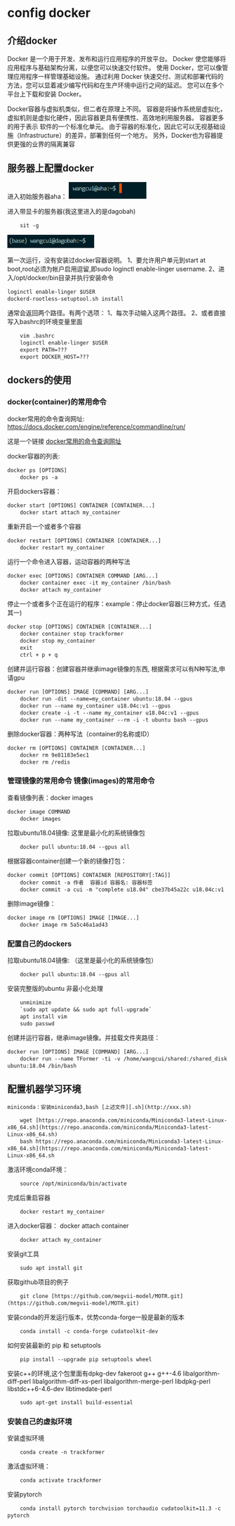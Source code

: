 
# config docker


## 介绍docker
Docker 是一个用于开发、发布和运行应用程序的开放平台。
Docker 使您能够将应用程序与基础架构分离，以便您可以快速交付软件。
使用 Docker，您可以像管理应用程序一样管理基础设施。
通过利用 Docker 快速交付、测试和部署代码的方法，您可以显着减少编写代码和在生产环境中运行之间的延迟。
您可以在多个平台上下载和安装 Docker。


Docker容器与虚拟机类似，但二者在原理上不同。
容器是将操作系统层虚拟化，虚拟机则是虚拟化硬件，因此容器更具有便携性、高效地利用服务器。 
容器更多的用于表示 软件的一个标准化单元。
由于容器的标准化，因此它可以无视基础设施（Infrastructure）的差异，部署到任何一个地方。
另外，Docker也为容器提供更强的业界的隔离兼容




## 服务器上配置docker
进入初始服务器aha：
![](../mpi_server/pics/docker/service_Initial.png)

进入带显卡的服务器(我这里进入的是dagobah)

```shell
    sit -g
```
![](../mpi_server/pics/docker/service_dagobah.png)


第一次运行，没有安装过docker容器说明。
    1、要允许用户单元到start at boot,root必须为帐户启用逗留,即sudo loginctl enable-linger username.
    2、进入/opt/docker/bin目录并执行安装命令

```shell
loginctl enable-linger $USER
dockerd-rootless-setuptool.sh install
```


通常会返回两个路径。有两个选项：
    1、每次手动输入这两个路径。
    2、或者直接写入bashrc的环境变量里面

```shell script
    vim .bashrc
    loginctl enable-linger $USER
    export PATH=???
    export DOCKER_HOST=???
```



## dockers的使用

### docker(container)的常用命令
docker常用的命令查询网址: https://docs.docker.com/engine/reference/commandline/run/


这是一个链接 [docker常用的命令查询网址](https://docs.docker.com/engine/reference/commandline/run/)


docker容器的列表: 
```shell script
docker ps [OPTIONS]
    docker ps -a
```

开启dockers容器：
```shell script
docker start [OPTIONS] CONTAINER [CONTAINER...]
    docker start attach my_container
```



重新开启一个或者多个容器
```shell script
docker restart [OPTIONS] CONTAINER [CONTAINER...]
    docker restart my_container
```



运行一个命令进入容器，运动容器的两种写法
```shell script
docker exec [OPTIONS] CONTAINER COMMAND [ARG...]
    docker container exec -it my_container /bin/bash    
    docker attach my_container
```


停止一个或者多个正在运行的程序：example：停止docker容器(三种方式，任选其一)
```shell script
docker stop [OPTIONS] CONTAINER [CONTAINER...]
    docker container stop trackformer
    docker stop my_container
    exit
    ctrl + p + q
```



创建并运行容器：创建容器并继承image镜像的东西, 根据需求可以有N种写法,申请gpu
```shell script
docker run [OPTIONS] IMAGE [COMMAND] [ARG...]
    docker run -dit --name=my_container ubuntu:18.04 --gpus
    docker run --name my_container u18.04c:v1 --gpus
    docker create -i -t --name my_container u18.04c:v1 --gpus
    docker run --name my_container --rm -i -t ubuntu bash --gpus
```



删除docker容器：两种写法（container的名称或ID）
```shell script
docker rm [OPTIONS] CONTAINER [CONTAINER...]
    docker rm 9e81183e5ec1
    docker rm /redis
```


### 管理镜像的常用命令 镜像(images)的常用命令

查看镜像列表：docker images
```shell script
docker image COMMAND
    docker images
```



拉取ubuntu18.04镜像: 这里是最小化的系统镜像包
```shell script
    docker pull ubuntu:18.04 --gpus all
```


根据容器container创建一个新的镜像打包：
 
```shell script
docker commit [OPTIONS] CONTAINER [REPOSITORY[:TAG]]
    docker commit -a 作者  容器id 容器名: 容器标签
    docker commit -a cui -m "complete u18.04" cbe37b45a22c u18.04c:v1
```
 

删除image镜像：
```shell script
docker image rm [OPTIONS] IMAGE [IMAGE...]
    docker image rm 5a5c46a1ad43
```




### 配置自己的dockers

拉取ubuntu18.04镜像:  （这里是最小化的系统镜像包）
```shell script
    docker pull ubuntu:18.04 --gpus all
```

安装完整版的ubuntu
非最小化处理 
```shell script
    unminimize
    `sudo apt update && sudo apt full-upgrade`
    apt install vim
    sudo passwd
```


创建并运行容器，继承image镜像。并挂载文件夹路径： 
```shell script
docker run [OPTIONS] IMAGE [COMMAND] [ARG...]
    docker run --name TFormer -ti -v /home/wangcui/shared:/shared_disk ubuntu:18.04 /bin/bash
```

    
## 配置机器学习环境
    miniconda：安装miniconda3,bash [上述文件][.sh](http://xxx.sh)
```shell script
    wget [https://repo.anaconda.com/miniconda/Miniconda3-latest-Linux-x86_64.sh](https://repo.anaconda.com/miniconda/Miniconda3-latest-Linux-x86_64.sh)
    bash https://repo.anaconda.com/miniconda/Miniconda3-latest-Linux-x86_64.sh](https://repo.anaconda.com/miniconda/Miniconda3-latest-Linux-x86_64.sh
```

激活环境conda环境：
```shell script
    source /opt/miniconda/bin/activate
```


完成后重启容器
```shell script
    docker restart my_container
```

进入docker容器： docker attach container
```shell script
    docker attach my_container
```


安装git工具
```shell script
    sudo apt install git
```

获取github项目的例子
```shell script
    git clone [https://github.com/megvii-model/MOTR.git](https://github.com/megvii-model/MOTR.git)
```

安装conda的开发运行版本，优势conda-forge一般是最新的版本
```shell script
    conda install -c conda-forge cudatoolkit-dev
```

如何安装最新的 pip 和 setuptools
```shell script
    pip install --upgrade pip setuptools wheel
```

安装c++的环境,这个包里面有dpkg-dev fakeroot g++ g++-4.6 
    libalgorithm-diff-perl 
    libalgorithm-diff-xs-perl libalgorithm-merge-perl
    libdpkg-perl libstdc++6-4.6-dev libtimedate-perl
  
```shell script
    sudo apt-get install build-essential
```




### 安装自己的虚拟环境


安装虚拟环境
```shell script
    conda create -n trackformer
```


激活虚拟环境：
```shell script
    conda activate trackformer
```

安装pytorch
```shell script
    conda install pytorch torchvision torchaudio cudatoolkit=11.3 -c pytorch
```


